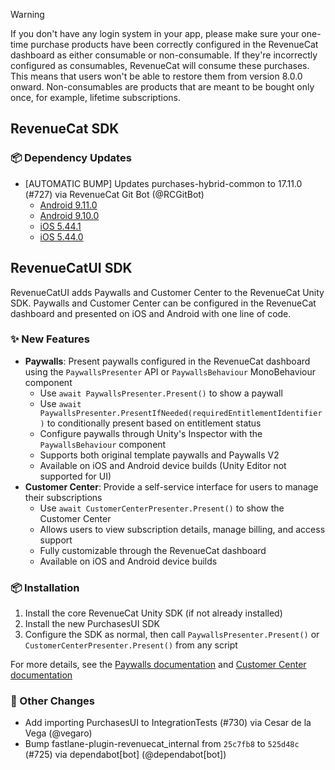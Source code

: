 > [!WARNING]  
> If you don't have any login system in your app, please make sure your one-time purchase products have been correctly configured in the RevenueCat dashboard as either consumable or non-consumable. If they're incorrectly configured as consumables, RevenueCat will consume these purchases. This means that users won't be able to restore them from version 8.0.0 onward.
> Non-consumables are products that are meant to be bought only once, for example, lifetime subscriptions.


## RevenueCat SDK
### 📦 Dependency Updates
* [AUTOMATIC BUMP] Updates purchases-hybrid-common to 17.11.0 (#727) via RevenueCat Git Bot (@RCGitBot)
  * [Android 9.11.0](https://github.com/RevenueCat/purchases-android/releases/tag/9.11.0)
  * [Android 9.10.0](https://github.com/RevenueCat/purchases-android/releases/tag/9.10.0)
  * [iOS 5.44.1](https://github.com/RevenueCat/purchases-ios/releases/tag/5.44.1)
  * [iOS 5.44.0](https://github.com/RevenueCat/purchases-ios/releases/tag/5.44.0)

## RevenueCatUI SDK
RevenueCatUI adds Paywalls and Customer Center to the RevenueCat Unity SDK. Paywalls and Customer Center can be configured in the RevenueCat dashboard and presented on iOS and Android with one line of code.

### ✨ New Features
* **Paywalls**: Present paywalls configured in the RevenueCat dashboard using the `PaywallsPresenter` API or `PaywallsBehaviour` MonoBehaviour component
  - Use `await PaywallsPresenter.Present()` to show a paywall
  - Use `await PaywallsPresenter.PresentIfNeeded(requiredEntitlementIdentifier)` to conditionally present based on entitlement status
  - Configure paywalls through Unity's Inspector with the `PaywallsBehaviour` component
  - Supports both original template paywalls and Paywalls V2
  - Available on iOS and Android device builds (Unity Editor not supported for UI)
* **Customer Center**: Provide a self-service interface for users to manage their subscriptions
  - Use `await CustomerCenterPresenter.Present()` to show the Customer Center
  - Allows users to view subscription details, manage billing, and access support
  - Fully customizable through the RevenueCat dashboard
  - Available on iOS and Android device builds

### 📦 Installation
1. Install the core RevenueCat Unity SDK (if not already installed)
2. Install the new PurchasesUI SDK
3. Configure the SDK as normal, then call `PaywallsPresenter.Present()` or `CustomerCenterPresenter.Present()` from any script

For more details, see the [Paywalls documentation](https://www.revenuecat.com/docs/tools/paywalls/installation) and [Customer Center documentation](https://www.revenuecat.com/docs/tools/customer-center/customer-center-unity#installation)

### 🔄 Other Changes
* Add importing PurchasesUI to IntegrationTests (#730) via Cesar de la Vega (@vegaro)
* Bump fastlane-plugin-revenuecat_internal from `25c7fb8` to `525d48c` (#725) via dependabot[bot] (@dependabot[bot])
